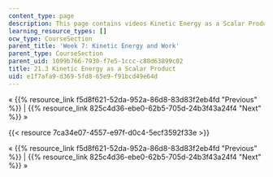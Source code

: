 ```yaml
---
content_type: page
description: This page contains videos Kinetic Energy as a Scalar Product.
learning_resource_types: []
ocw_type: CourseSection
parent_title: 'Week 7: Kinetic Energy and Work'
parent_type: CourseSection
parent_uid: 1099b766-7930-f7e5-1ccc-c80d63899c02
title: 21.3 Kinetic Energy as a Scalar Product
uid: e1f7afa9-d369-5fd8-65e9-f91bcd49e64d
---
```


« {{% resource_link f5d8f621-52da-952a-86d8-83d83f2eb4fd "Previous" %}} | {{% resource_link 825c4d36-ebe0-62b5-705d-24b3f43a24f4 "Next" %}} »

{{< resource 7ca34e07-4557-e97f-d0c4-5ecf3592f33e >}}

« {{% resource_link f5d8f621-52da-952a-86d8-83d83f2eb4fd "Previous" %}} | {{% resource_link 825c4d36-ebe0-62b5-705d-24b3f43a24f4 "Next" %}} »
